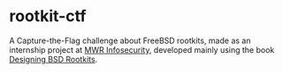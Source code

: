 # rootkit-ctf

A Capture-the-Flag challenge about FreeBSD rootkits, made as an internship project at
[MWR Infosecurity](https://www.mwrinfosecurity.com/), developed mainly using the
book [Designing BSD Rootkits](https://www.nostarch.com/rootkits.htm).
